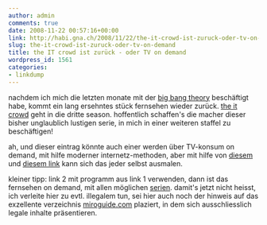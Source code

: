 ```yaml
---
author: admin
comments: true
date: 2008-11-22 00:57:16+00:00
link: http://habi.gna.ch/2008/11/22/the-it-crowd-ist-zuruck-oder-tv-on-demand/
slug: the-it-crowd-ist-zuruck-oder-tv-on-demand
title: the IT crowd ist zurück - oder TV on demand
wordpress_id: 1561
categories:
- linkdump
---
```


nachdem ich mich die letzten monate mit der [big bang theory](http://www.cbs.com/primetime/big_bang_theory/) beschäftigt habe, kommt ein lang ersehntes stück fernsehen wieder zurück. [the it crowd](http://www.channel4.com/entertainment/tv/microsites/I/itcrowd/) geht in die dritte season. hoffentlich schaffen's die macher dieser bisher unglaublich lustigen serie, in mich in einer weiteren staffel zu beschäftigen!




ah, und dieser eintrag könnte auch einer werden über TV-konsum on demand, mit hilfe moderner internetz-methoden, aber mit hilfe von [diesem](http://www.getmiro.com/) und [diesem link](http://tvrss.net/search/index.php?distribution_group=eztv&show_name=The+IT+Crowd&show_name_exact=true&filename=&date=&quality=&release_group=&mode=rss) kann sich das jeder selbst ausmalen.




kleiner tipp: link 2 mit programm aus link 1 verwenden, dann ist das fernsehen on demand, mit allen möglichen [serien](http://tvrss.net/). damit's jetzt nicht heisst, ich verleite hier zu evtl. illegalem tun, sei hier auch noch der hinweis auf das exzellente verzeichnis [miroguide.com](https://www.miroguide.com/) plaziert, in dem sich ausschliesslich legale inhalte präsentieren.



